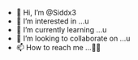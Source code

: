 - 👋 Hi, I’m @Siddx3
- 👀 I’m interested in ...u
- 🌱 I’m currently learning ...u
- 💞️ I’m looking to collaborate on ...u
- 📫 How to reach me ...🧤👕

<!---
Siddx3/Siddx3 is a ✨ special ✨ repository because its `README.md` (this file) appears on your GitHub profile.
You can click the Preview link to take a look at your changes.
--->
